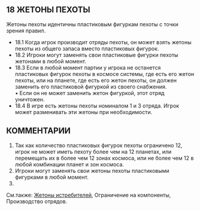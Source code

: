 18 ЖЕТОНЫ ПЕХОТЫ
---

Жетоны пехоты идентичны пластиковым фигуркам пехоты с точки зрения правил.
* 18.1 Когда игрок производит отряды пехоты, он может взять жетоны пехоты из общего запаса вместо пластиковых фигурок.
* 18.2 Игроки могут заменять свои пластиковые фигурки пехоты жетонами в любой момент.
* 18.3 Если в любой момент партии у игрока не останется пластиковых фигурок пехоты в космосе системы, где есть его жетон пехоты, или на планете, где есть его жетон пехоты, он должен заменить его пластиковой фигуркой из своего снабжения.  
• Если он не может заменить жетон фигуркой, этот отряд 
уничтожен.
* 18.4 В игре есть жетоны пехоты номиналом 1 и 3 отряда. Игрок может разменивать эти жетоны при необходимости.

КОММЕНТАРИИ
---
1) Так как количество пластиковых фигурок пехоты ограничено 12, игрок не может иметь пехоту более чем на 12 планетах, или перемещать их в более чем 12 зонах космоса, или не более чем 12 в любой комбинации планет и зон космоса.
2) Игроки могут заменять свои жетоны пехоты пластиковыми фигурками в любой момент.
3) 

См.также: [Жетоны истребителей](fighter_tokens.md), Ограничение на компоненты, Производство отрядов.
